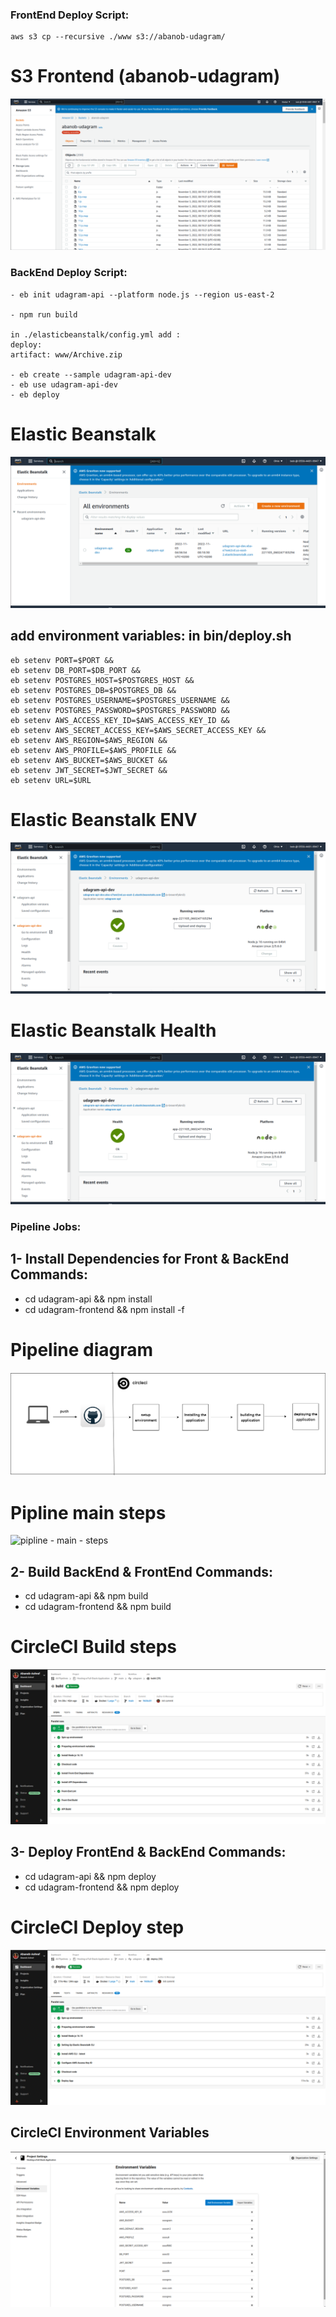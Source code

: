 ### FrontEnd Deploy Script: 

    aws s3 cp --recursive ./www s3://abanob-udagram/

# S3 Frontend (abanob-udagram)

![S3 Frontend](./screenshots/S3/S3_Frontend.png)

### BackEnd Deploy Script:
 
    - eb init udagram-api --platform node.js --region us-east-2

    - npm run build

    in ./elasticbeanstalk/config.yml add :
    deploy:
    artifact: www/Archive.zip

    - eb create --sample udagram-api-dev
    - eb use udagram-api-dev
    - eb deploy

# Elastic Beanstalk

![Elastic Beanstalk](./screenshots/Elastic%20Beanstalk/EB_1.png)

## add environment variables: in bin/deploy.sh
    
    eb setenv PORT=$PORT &&
    eb setenv DB_PORT=$DB_PORT &&
    eb setenv POSTGRES_HOST=$POSTGRES_HOST &&
    eb setenv POSTGRES_DB=$POSTGRES_DB &&
    eb setenv POSTGRES_USERNAME=$POSTGRES_USERNAME &&
    eb setenv POSTGRES_PASSWORD=$POSTGRES_PASSWORD &&
    eb setenv AWS_ACCESS_KEY_ID=$AWS_ACCESS_KEY_ID &&
    eb setenv AWS_SECRET_ACCESS_KEY=$AWS_SECRET_ACCESS_KEY &&
    eb setenv AWS_REGION=$AWS_REGION &&
    eb setenv AWS_PROFILE=$AWS_PROFILE &&
    eb setenv AWS_BUCKET=$AWS_BUCKET &&
    eb setenv JWT_SECRET=$JWT_SECRET &&
    eb setenv URL=$URL

# Elastic Beanstalk ENV

![Elastic Beanstalk Health](./screenshots/Elastic%20Beanstalk/EB_Health.png)

# Elastic Beanstalk Health

![Elastic Beanstalk Health](./screenshots/Elastic%20Beanstalk/EB_Health.png)

    
### Pipeline Jobs: 

## 1- Install Dependencies for Front & BackEnd Commands:
    
   - cd udagram-api && npm install
   - cd udagram-frontend && npm install -f

# Pipeline diagram

![Pipeline diagram](./screenshots/Diagram/pipline_CircleCI.png)

# Pipline main steps

![pipline - main - steps](./screenshots/CircleCI/CircleCI_Main_steps.png)

    
## 2- Build BackEnd & FrontEnd Commands:
    
   - cd udagram-api && npm build
   - cd udagram-frontend && npm build

# CircleCI Build steps

![CircleCI - Build - steps](./screenshots/CircleCI/CircleCI_Build_steps.png)


## 3- Deploy FrontEnd & BackEnd Commands:
   
   - cd udagram-api && npm deploy
   - cd udagram-frontend && npm deploy

# CircleCI Deploy step

![CircleCI - Deploy - steps](./screenshots/CircleCI/CircleCI_Deploy_steps.png)


## CircleCI Environment Variables

![CircleCI - Environment - Variables](./screenshots/CircleCI/CircleCI_ENV.png)
